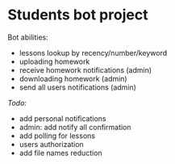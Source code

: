 # Students bot project
Bot abilities:
- lessons lookup by recency/number/keyword
- uploading homework
- receive homework notifications (admin)
- downloading homework (admin)
- send all users notifications (admin)

_Todo:_
- add personal notifications
- admin: add notify all confirmation
- add polling for lessons
- users authorization
- add file names reduction